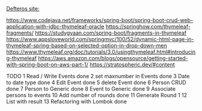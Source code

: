 
[Defteros site: ](http://ec2-18-195-116-207.eu-central-1.compute.amazonaws.com:8080/)

https://www.codejava.net/frameworks/spring-boot/spring-boot-crud-web-application-with-jdbc-thymeleaf-oracle
https://springhow.com/thymeleaf-fragments/
https://studygyaan.com/spring-boot/fragments-in-thymeleaf
https://www.appsloveworld.com/springmvc/100/52/dynamic-html-page-in-thymeleaf-spring-based-on-selected-option-in-drop-down-men
https://www.thymeleaf.org/doc/tutorials/3.0/usingthymeleaf.html#introducing-thymeleaf
https://aws.amazon.com/blogs/opensource/getting-started-with-spring-boot-on-aws-part-1/
https://stratospheric.dev/#content


TODO
1  Read / Write Events         done
2  set maxnumber in Events     done
3  Date to date type           done
4  Edit Event                  done
5  delete Event                done
6  Person CRUD                 done
7  Person to Generic           done
8  Event to Generic            done
9  Associate persons to events
10 Add number of rounds        done
11 Generate Round 1
12 List with result
13 Refactoring with Lombok     done

